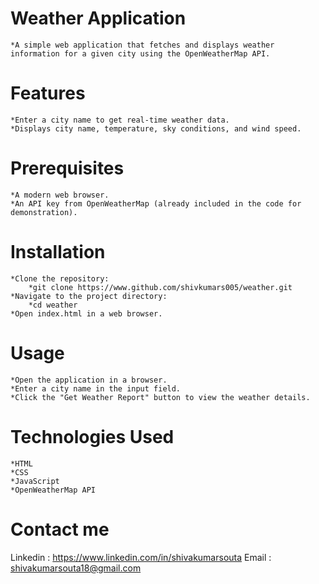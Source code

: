 # Weather Application
    *A simple web application that fetches and displays weather information for a given city using the OpenWeatherMap API.
# Features
    *Enter a city name to get real-time weather data.
    *Displays city name, temperature, sky conditions, and wind speed.

# Prerequisites
    *A modern web browser.
    *An API key from OpenWeatherMap (already included in the code for demonstration).

# Installation
    *Clone the repository:
        *git clone https://www.github.com/shivkumars005/weather.git
    *Navigate to the project directory:
        *cd weather
    *Open index.html in a web browser.

# Usage
    *Open the application in a browser.
    *Enter a city name in the input field.
    *Click the "Get Weather Report" button to view the weather details.

# Technologies Used
    *HTML
    *CSS
    *JavaScript
    *OpenWeatherMap API
# Contact me
   Linkedin : https://www.linkedin.com/in/shivakumarsouta
   Email : shivakumarsouta18@gmail.com
   
